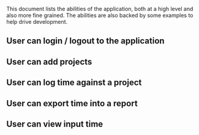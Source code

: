 This document lists the abilities of the application, both at a high level and
also more fine grained. The abilities are also backed by some examples to help
drive development.

## User can login / logout to the application

## User can add projects

## User can log time against a project

## User can export time into a report

## User can view input time
